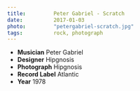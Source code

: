 ```yaml
---
title:         Peter Gabriel - Scratch
date:          2017-01-03
photo:         "petergabriel-scratch.jpg"
tags:          rock, photograph
---
```

- **Musician** Peter Gabriel
- **Designer** Hipgnosis
- **Photograph** Hipgnosis
- **Record Label** Atlantic
- **Year** 1978
